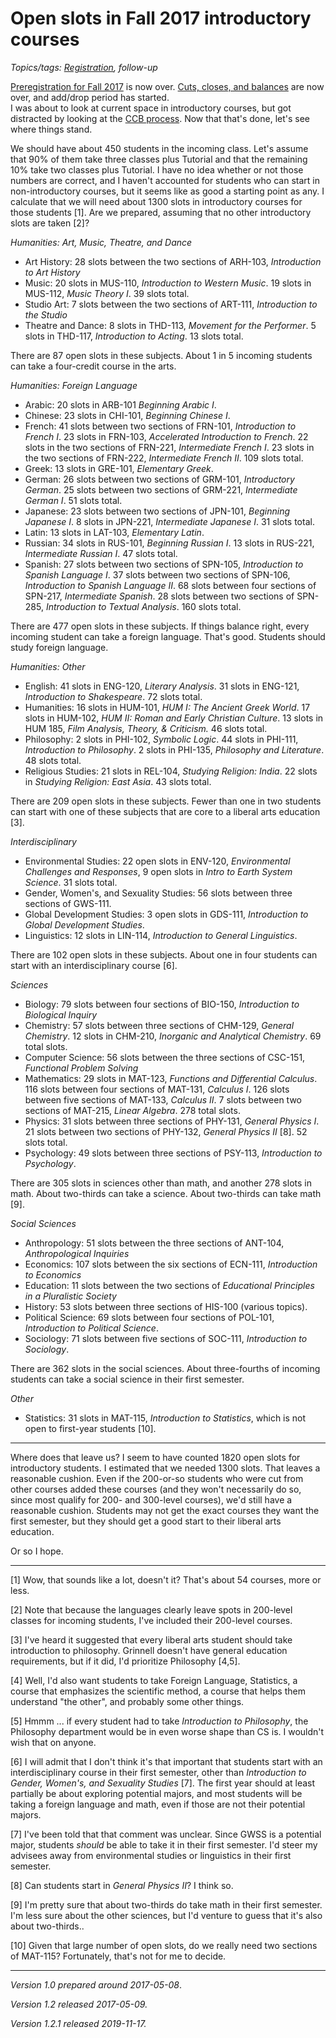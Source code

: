 Open slots in Fall 2017 introductory courses
============================================

*Topics/tags: [Registration](index-registration), follow-up*

[Preregistration for Fall 2017](prereg-2017F) is now over.  [Cuts, closes,
and balances](ccb-2017F) are now over, and add/drop period has started.  
I was about to look at current space in introductory courses, but got
distracted by looking at the [CCB process](ccb-2017F).  Now that that's
done, let's see where things stand.

We should have about 450 students in the incoming class.  Let's assume
that 90% of them take three classes plus Tutorial and that the remaining
10% take two classes plus Tutorial.  I have no idea whether or not those
numbers are correct, and I haven't accounted for students who can start
in non-introductory courses, but it seems like as good a starting point
as any.  I calculate that we will need about 1300 slots in introductory
courses for those students [1].  Are we prepared, assuming that no other
introductory slots are taken [2]?

_Humanities: Art, Music, Theatre, and Dance_

* Art History: 28 slots between the two sections of ARH-103, _Introduction
  to Art History_
* Music: 20 slots in MUS-110, _Introduction to Western Music_.
  19 slots in MUS-112, _Music Theory I_.  39 slots total.
* Studio Art: 7 slots between the two sections of ART-111, _Introduction
  to the Studio_
* Theatre and Dance: 8 slots in THD-113, _Movement for the Performer_.
  5 slots in THD-117, _Introduction to Acting_.  13 slots total.

There are 87 open slots in these subjects.  About 1 in 5 incoming students
can take a four-credit course in the arts.

_Humanities: Foreign Language_

* Arabic: 20 slots in ARB-101 _Beginning Arabic I_.
* Chinese: 23 slots in CHI-101, _Beginning Chinese I_.
* French: 41 slots between two sections of FRN-101, _Introduction to
  French I_.  23 slots in FRN-103, _Accelerated Introduction to French_.
  22 slots in the two sections of FRN-221, _Intermediate French I_.
  23 slots in the two sections of FRN-222, _Intermediate French II_.
  109 slots total.
* Greek: 13 slots in GRE-101, _Elementary Greek_.
* German: 26 slots between two sections of GRM-101, _Introductory German_.
  25 slots between two sections of GRM-221, _Intermediate German I_.
  51 slots total.
* Japanese: 23 slots between two sections of JPN-101, _Beginning Japanese
  I_.   8 slots in JPN-221, _Intermediate Japanese I_.  31 slots total.
* Latin: 13 slots in LAT-103, _Elementary Latin_.
* Russian: 34 slots in RUS-101, _Beginning Russian I_.  13 slots
  in RUS-221, _Intermediate Russian I_.  47 slots total.
* Spanish: 27 slots between two sections of SPN-105, _Introduction to 
  Spanish Language I_.  37 slots between two sections of SPN-106, 
  _Introduction to Spanish Language II_.  68 slots between four
  sections of SPN-217, _Intermediate Spanish_.  28 slots between
  two sections of SPN-285, _Introduction to Textual Analysis_.
  160 slots total.

There are 477 open slots in these subjects.  If things balance right,
every incoming student can take a foreign language.  That's good.
Students should study foreign language.

_Humanities: Other_

* English: 41 slots in ENG-120, _Literary Analysis_.  31 slots in
  ENG-121, _Introduction to Shakespeare_.  72 slots total.
* Humanities: 16 slots in HUM-101, _HUM I: The Ancient Greek World_.
  17 slots in HUM-102, _HUM II: Roman and Early Christian Culture_.
  13 slots in HUM 185, _Film Analysis, Theory, & Criticism._  46
  slots total.
* Philosophy: 2 slots in PHI-102, _Symbolic Logic_.  44 slots in
  PHI-111, _Introduction to Philosophy_.  2 slots in PHI-135,
  _Philosophy and Literature_.  48 slots total.
* Religious Studies: 21 slots in REL-104, _Studying Religion: India_.
  22 slots in _Studying Religion: East Asia_.  43 slots total.

There are 209 open slots in these subjects.  Fewer than one in two
students can start with one of these subjects that are core to a liberal
arts education [3].

_Interdisciplinary_

* Environmental Studies: 22 open slots in ENV-120, _Environmental Challenges
  and Responses_, 9 open slots in _Intro to Earth System Science_.  31
  slots total.
* Gender, Women's, and Sexuality Studies: 56 slots between three sections
  of GWS-111.
* Global Development Studies: 3 open slots in GDS-111, _Introduction to Global
  Development Studies_.
* Linguistics: 12 slots in LIN-114, _Introduction to General Linguistics_.

There are 102 open slots in these subjects.  About one in four students
can start with an interdisciplinary course [6].

_Sciences_

* Biology: 79 slots between four sections of BIO-150, _Introduction to Biological
  Inquiry_
* Chemistry: 57 slots between three sections of CHM-129, _General Chemistry_.
  12 slots in CHM-210, _Inorganic and Analytical Chemistry_.   69 total slots.
* Computer Science: 56 slots between the three sections of CSC-151,
  _Functional Problem Solving_
* Mathematics: 29 slots in MAT-123, _Functions and Differential Calculus_.
  116 slots between four sections of MAT-131, _Calculus I_.  126 slots
  between five sections of MAT-133, _Calculus II_. 7 slots between two
  sections of MAT-215, _Linear Algebra_.  278 total slots.
* Physics: 31 slots between three sections of PHY-131, _General Physics I_.
  21 slots between two sections of PHY-132, _General Physics II_ [8].  52 slots
  total.
* Psychology: 49 slots between three sections of PSY-113, _Introduction to
  Psychology_.

There are 305 slots in sciences other than math, and another 278 slots 
in math.  About two-thirds can take a science.  About two-thirds can
take math [9].  

_Social Sciences_

* Anthropology:  51 slots between the three sections of
  ANT-104, _Anthropological Inquiries_
* Economics: 107 slots between the six sections of ECN-111, 
  _Introduction to Economics_
* Education: 11 slots between the two sections of _Educational Principles  
  in a Pluralistic Society_
* History: 53 slots between three sections of HIS-100 (various topics).
* Political Science: 69 slots between four sections of POL-101, _Introduction
  to Political Science_.
* Sociology: 71 slots between five sections of SOC-111, 
  _Introduction to Sociology_.

There are 362 slots in the social sciences.  About three-fourths of
incoming students can take a social science in their first semester.

_Other_

* Statistics: 31 slots in MAT-115, _Introduction to Statistics_, which
  is not open to first-year students [10].

---

Where does that leave us?  I seem to have counted 1820 open slots for
introductory students.  I estimated that we needed 1300 slots.  That
leaves a reasonable cushion.  Even if the 200-or-so students who were
cut from other courses added these courses (and they won't necessarily
do so, since most qualify for 200- and 300-level courses), we'd still have
a reasonable cushion.  Students may not get the exact courses they want
the first semester, but they should get a good start to their liberal
arts education.

Or so I hope.

---

[1] Wow, that sounds like a lot, doesn't it?  That's about 54 courses,
more or less.  

[2] Note that because the languages clearly leave spots in 200-level
classes for incoming students, I've included their 200-level courses.

[3] I've heard it suggested that every liberal arts student should take
introduction to philosophy.  Grinnell doesn't have general education
requirements, but if it did, I'd prioritize Philosophy [4,5].

[4] Well, I'd also want students to take Foreign Language, Statistics,
a course that emphasizes the scientific method, a course that helps them
understand "the other", and probably some other things.

[5] Hmmm ... if every student had to take _Introduction to Philosophy_,
the Philosophy department would be in even worse shape than CS is.
I wouldn't wish that on anyone.

[6] I will admit that I don't think it's that important that students
start with an interdisciplinary course in their first semester, other
than _Introduction to Gender, Women's, and Sexuality Studies_ [7]. The first
year should at least partially be about exploring potential majors,
and most students will be taking a foreign language and math, even if
those are not their potential majors.

[7] I've been told that that comment was unclear.  Since GWSS is a potential
major, students *should* be able to take it in their first semester. I'd
steer my advisees away from environmental studies or linguistics in their
first semester.

[8] Can students start in _General Physics II_?  I think so.

[9] I'm pretty sure that about two-thirds do take math in their first
semester.  I'm less sure about the other sciences, but I'd venture to
guess that it's also about two-thirds..

[10] Given that large number of open slots, do we really need two sections
of MAT-115?  Fortunately, that's not for me to decide.

---

*Version 1.0 prepared around 2017-05-08*.

*Version 1.2 released 2017-05-09.*

*Version 1.2.1 released 2019-11-17.*
